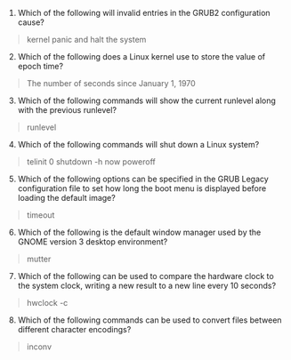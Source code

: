 
1. Which of the following will invalid entries in the GRUB2 configuration cause?                                   
>kernel panic and halt the system
2. Which of the following does a Linux kernel use to store the value of epoch time?                                        
>The number of seconds since January 1, 1970
3. Which of the following commands will show the current runlevel along with the previous runlevel?        
>runlevel
4. Which of the following commands will shut down a Linux system?
> telinit 0
> shutdown -h now
> poweroff    
5. Which of the following options can be specified in the GRUB Legacy configuration file to set how long the boot menu is displayed before loading the default image?        
>timeout
6. Which of the following is the default window manager used by the GNOME version 3 desktop environment?        
>mutter
7. Which of the following can be used to compare the hardware clock to the system clock, writing a new result to a new line every 10 seconds?        
>hwclock -c
8. Which of the following commands can be used to convert files between different character encodings?       
>inconv
